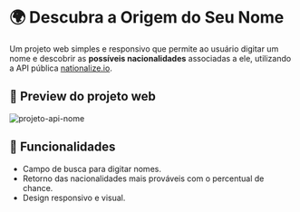 # 🌍 Descubra a Origem do Seu Nome

Um projeto web simples e responsivo que permite ao usuário digitar um nome e descobrir as **possíveis nacionalidades** associadas a ele, utilizando a API pública [nationalize.io](https://nationalize.io/).


## 📸 Preview do projeto web

![projeto-api-nome](https://github.com/user-attachments/assets/b60387af-b6a7-4f8f-b334-e8cd6dc92649)


## 🚀 Funcionalidades

- Campo de busca para digitar nomes.
- Retorno das nacionalidades mais prováveis com o percentual de chance.
- Design responsivo e visual.

